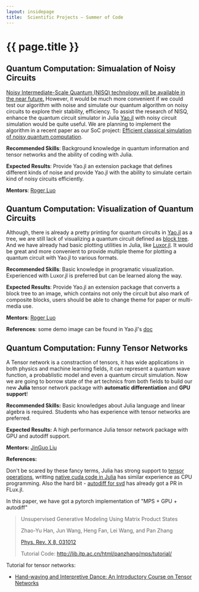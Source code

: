 ```yaml
---
layout: insidepage
title:  Scientific Projects – Summer of Code
---
```


# {{ page.title }}

## Quantum Computation: Simualation of Noisy Circuits

[Noisy Intermediate-Scale Quantum (NISQ) technology will be available in the near future.](https://arxiv.org/abs/1801.00862) However, it would be much more convenient if we could test our algorithm with noise and simulate our quantum algorithm on noisy circuits to explore their stability, efficiency. To assist the research of NISQ, enhance the quantum circuit simulator in Julia [Yao.jl](https://github.com/QuantumBFS/Yao.jl) with noisy circuit simulation would be quite useful. We are planning to implement the algorithm in a recent paper as our SoC project: [Efficient classical simulation of noisy quantum computation](https://arxiv.org/pdf/1810.03176.pdf).

**Recommended Skills**: Background knowledge in quantum information and tensor networks and the ability of coding with Julia.

**Expected Results**: Provide Yao.jl an extension package that defines different kinds of noise and provide Yao.jl with the ability to simulate certain kind of noisy circuits efficiently.

**Mentors**: [Roger Luo](https://github.com/Roger-luo/)

## Quantum Computation: Visualization of Quantum Circuits

Although, there is already a pretty printing for quantum circuits in [Yao.jl](https://github.com/QuantumBFS/Yao.jl) as a tree, we are still lack of visualizing a quantum circuit defined as [block tree](https://quantumbfs.github.io/Yao.jl/latest/man/blocks/). And we have already had basic plotting utilities in Julia, like [Luxor.jl](https://github.com/JuliaGraphics/Luxor.jl). It would be great and more convenient to provide multiple theme for plotting a quantum circuit with Yao.jl to various formats.

**Recommended Skills**: Basic knowledge in programatic visualization. Experienced with Luxor.jl is preferred but can be learned along the way.

**Expected Results**: Provide Yao.jl an extension package that converts a block tree to an image, which contains not only the circuit but also mark of composite blocks, users should be able to change theme for paper or multi-media use.

**Mentors**: [Roger Luo](https://github.com/Roger-luo/)

**References**: some demo image can be found in Yao.jl's [doc](https://quantumbfs.github.io/Yao.jl/latest/tutorial/QFT/)


## Quantum Computation: Funny Tensor Networks

A Tensor network is a constraction of tensors, it has wide applications in both physics and machine learning fields, it can represent a quantum wave function, a probablistic model and even a quantum circuit simulation. Now we are going to borrow state of the art technics from both fields to build our new **Julia** tensor network package with **automatic differentiation** and **GPU support**!

**Recommended Skills:** Basic knowledges about Julia language and linear algebra is required. Students who has experience with tensor networks are preferred.

**Expected Results:** A high performance Julia tensor network package with GPU and autodiff support.

**Mentors:** [JinGuo Liu](https://github.com/GiggleLiu)

**References:**

Don't be scared by these fancy terms, Julia has strong support to [tensor operations](https://github.com/Jutho/TensorOperations.jl), writting [native cuda code in Julia](https://julialang.org/blog/2017/03/cudanative) has similar experience as CPU programming. Also the hard bit - [autodiff for svd](https://github.com/FluxML/Flux.jl/pull/474) has already got a PR in FLux.jl.

In this paper, we have got a pytorch implementation of "MPS + GPU + autodiff"

> Unsupervised Generative Modeling Using Matrix Product States
>
> Zhao-Yu Han, Jun Wang, Heng Fan, Lei Wang, and Pan Zhang
>
> [Phys. Rev. X 8, 031012](https://journals.aps.org/prx/abstract/10.1103/PhysRevX.8.031012)
>
> Tutorial Code: http://lib.itp.ac.cn/html/panzhang/mps/tutorial/

Tutorial for tensor networks:

* [Hand-waving and Interpretive Dance: An Introductory Course on Tensor Networks](https://arxiv.org/abs/1603.03039)

